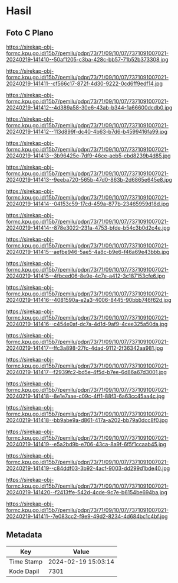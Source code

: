 # Hasil

## Foto C Plano

https://sirekap-obj-formc.kpu.go.id/15b7/pemilu/pdpr/73/71/09/10/07/7371091007021-20240219-141410--50af1205-c3ba-428c-bb57-71b52b373308.jpg

https://sirekap-obj-formc.kpu.go.id/15b7/pemilu/pdpr/73/71/09/10/07/7371091007021-20240219-141411--cf566c17-872f-4d30-9222-0cd6ff9edf14.jpg

https://sirekap-obj-formc.kpu.go.id/15b7/pemilu/pdpr/73/71/09/10/07/7371091007021-20240219-141412--4d389a58-30e6-43ab-b344-1a66600dcdb0.jpg

https://sirekap-obj-formc.kpu.go.id/15b7/pemilu/pdpr/73/71/09/10/07/7371091007021-20240219-141412--113d899f-dc40-4b63-b7d6-b4599416fa99.jpg

https://sirekap-obj-formc.kpu.go.id/15b7/pemilu/pdpr/73/71/09/10/07/7371091007021-20240219-141413--3b96425e-7df9-46ce-aeb5-cbd8239b4d85.jpg

https://sirekap-obj-formc.kpu.go.id/15b7/pemilu/pdpr/73/71/09/10/07/7371091007021-20240219-141413--9eeba720-565b-47d0-863b-2d6865e645e8.jpg

https://sirekap-obj-formc.kpu.go.id/15b7/pemilu/pdpr/73/71/09/10/07/7371091007021-20240219-141414--04153c59-17cd-459a-877b-23465959d18d.jpg

https://sirekap-obj-formc.kpu.go.id/15b7/pemilu/pdpr/73/71/09/10/07/7371091007021-20240219-141414--878e3022-231a-4753-bfde-b54c3b0d2c4e.jpg

https://sirekap-obj-formc.kpu.go.id/15b7/pemilu/pdpr/73/71/09/10/07/7371091007021-20240219-141415--aefbe946-5ae5-4a8c-b9e6-f46a69e43bbb.jpg

https://sirekap-obj-formc.kpu.go.id/15b7/pemilu/pdpr/73/71/09/10/07/7371091007021-20240219-141415--4fbced06-8e9e-4c7e-a412-3c187153cfe6.jpg

https://sirekap-obj-formc.kpu.go.id/15b7/pemilu/pdpr/73/71/09/10/07/7371091007021-20240219-141416--4081590a-e2a3-4006-8445-90bbb746f62d.jpg

https://sirekap-obj-formc.kpu.go.id/15b7/pemilu/pdpr/73/71/09/10/07/7371091007021-20240219-141416--c454e0af-dc7a-4d1d-9af9-4cee325a50da.jpg

https://sirekap-obj-formc.kpu.go.id/15b7/pemilu/pdpr/73/71/09/10/07/7371091007021-20240219-141417--ffc3a898-27fc-4dad-9112-2f36342aa981.jpg

https://sirekap-obj-formc.kpu.go.id/15b7/pemilu/pdpr/73/71/09/10/07/7371091007021-20240219-141417--f2939fc2-bd5e-4f5d-b7ee-6d86a67d3001.jpg

https://sirekap-obj-formc.kpu.go.id/15b7/pemilu/pdpr/73/71/09/10/07/7371091007021-20240219-141418--8e1e7aae-c09c-4ff1-88f3-6a63cc45aa4c.jpg

https://sirekap-obj-formc.kpu.go.id/15b7/pemilu/pdpr/73/71/09/10/07/7371091007021-20240219-141418--bb9abe9a-d861-417a-a202-bb79a0dcc8f0.jpg

https://sirekap-obj-formc.kpu.go.id/15b7/pemilu/pdpr/73/71/09/10/07/7371091007021-20240219-141419--e5a2bd9b-e706-43ca-8a9f-6f5f1ccaab45.jpg

https://sirekap-obj-formc.kpu.go.id/15b7/pemilu/pdpr/73/71/09/10/07/7371091007021-20240219-141419--c84ddf03-3b92-4acf-9003-dd299d1bde40.jpg

https://sirekap-obj-formc.kpu.go.id/15b7/pemilu/pdpr/73/71/09/10/07/7371091007021-20240219-141420--f2413ffe-542d-4cde-9c7e-b6154be694ba.jpg

https://sirekap-obj-formc.kpu.go.id/15b7/pemilu/pdpr/73/71/09/10/07/7371091007021-20240219-141411--7e083cc2-f9e9-49d2-8234-4d684bc1c4bf.jpg


## Metadata

| Key        | Value               |
| ---------- | ------------------- |
| Time Stamp | 2024-02-19 15:03:14 |
| Kode Dapil | 7301                |



